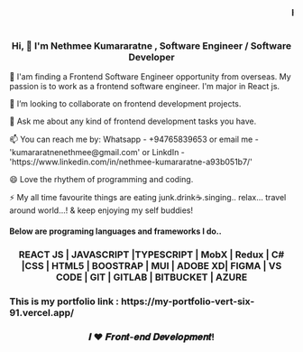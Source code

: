 ### <marquee>Hi there 👋</marquee>

<!--
**Nethmee5/Nethmee5** is a ✨ _special_ ✨ repository because its `README.md` (this file) appears on your GitHub profile.

Here are some ideas to get you started:

- 🔭 I’m currently working on ...
- 🌱 I’m currently learning ...
- 👯 I’m looking to collaborate on ...
- 🤔 I’m looking for help with ...
- 💬 Ask me about ...
- 📫 How to reach me: ...
- 😄 Pronouns: ...
- ⚡ Fun fact: ...
-->
<h1 align="center"></h1>
<h3 align="center">Hi, 👋 I'm Nethmee Kumararatne , Software Engineer / Software Developer</h3> 
<p align="left">🔭 I'am finding a Frontend Software Engineer opportunity from overseas. My passion is to work as a frontend software engineer. I'm major in React js.</p>
<p align="left">👯 I’m looking to collaborate on frontend development projects.</p>
<p align="left">💬 Ask me about any kind of frontend development tasks you have.</p>
<p align="left">📫 You can reach me by: Whatsapp - +94765839653 or email me - 'kumararatnenethmee@gmail.com' or LinkdIn - 'https://www.linkedin.com/in/nethmee-kumararatne-a93b051b7/'</p>
<p align="left"> 😄 Love the rhythem of programming and coding.</p>
<p align="left"> ⚡ My all time favourite things are eating junk.drink☕️.singing.. relax... travel around world...! & keep enjoying my self buddies!</p>

<h4>Below are programing languages and frameworks I do..</h4>
<h3 align="center">

  REACT JS | JAVASCRIPT |TYPESCRIPT | MobX | Redux | C# |CSS | HTML5 | BOOSTRAP | MUI | ADOBE XD| FIGMA | VS CODE | GIT | GITLAB | BITBUCKET  | AZURE </h3>

<h3>This is my portfolio link : https://my-portfolio-vert-six-91.vercel.app/ </h3>
<h3 align="center">𝑰 ❤️ 𝑭𝒓𝒐𝒏𝒕-𝒆𝒏𝒅 𝑫𝒆𝒗𝒆𝒍𝒐𝒑𝒎𝒆𝒏𝒕!</h3>
                                             

